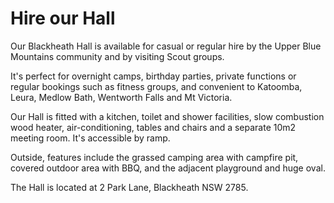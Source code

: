 # Hire our Hall

Our Blackheath Hall is available for casual or regular hire by the
Upper Blue Mountains community and by visiting Scout groups.

It's perfect for overnight camps, birthday parties, private functions or
regular bookings such as fitness groups, and convenient to Katoomba, Leura,
Medlow Bath, Wentworth Falls and Mt Victoria.

Our Hall is fitted with a kitchen, toilet and shower facilities, slow
combustion wood heater, air-conditioning, tables and chairs and a separate
10m2 meeting room. It's accessible by ramp.

Outside, features include the grassed camping area with campfire pit,
covered outdoor area with BBQ, and the adjacent playground and huge oval.

The Hall is located at 2 Park Lane, Blackheath NSW 2785.
